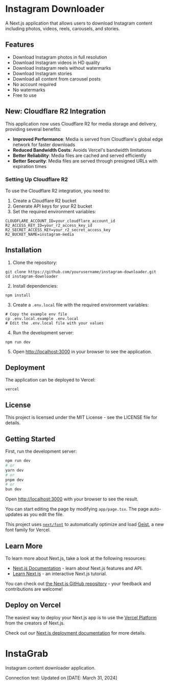 # Instagram Downloader

A Next.js application that allows users to download Instagram content including photos, videos, reels, carousels, and stories.

## Features

- Download Instagram photos in full resolution
- Download Instagram videos in HD quality
- Download Instagram reels without watermarks
- Download Instagram stories
- Download all content from carousel posts
- No account required
- No watermarks
- Free to use

## New: Cloudflare R2 Integration

This application now uses Cloudflare R2 for media storage and delivery, providing several benefits:

- **Improved Performance**: Media is served from Cloudflare's global edge network for faster downloads
- **Reduced Bandwidth Costs**: Avoids Vercel's bandwidth limitations
- **Better Reliability**: Media files are cached and served efficiently
- **Better Security**: Media files are served through presigned URLs with expiration times

### Setting Up Cloudflare R2

To use the Cloudflare R2 integration, you need to:

1. Create a Cloudflare R2 bucket
2. Generate API keys for your R2 bucket
3. Set the required environment variables:

```
CLOUDFLARE_ACCOUNT_ID=your_cloudflare_account_id
R2_ACCESS_KEY_ID=your_r2_access_key_id
R2_SECRET_ACCESS_KEY=your_r2_secret_access_key
R2_BUCKET_NAME=instagram-media
```

## Installation

1. Clone the repository:
```
git clone https://github.com/yourusername/instagram-downloader.git
cd instagram-downloader
```

2. Install dependencies:
```
npm install
```

3. Create a `.env.local` file with the required environment variables:
```
# Copy the example env file
cp .env.local.example .env.local
# Edit the .env.local file with your values
```

4. Run the development server:
```
npm run dev
```

5. Open [http://localhost:3000](http://localhost:3000) in your browser to see the application.

## Deployment

The application can be deployed to Vercel:

```
vercel
```

## License

This project is licensed under the MIT License - see the LICENSE file for details.

## Getting Started

First, run the development server:

```bash
npm run dev
# or
yarn dev
# or
pnpm dev
# or
bun dev
```

Open [http://localhost:3000](http://localhost:3000) with your browser to see the result.

You can start editing the page by modifying `app/page.tsx`. The page auto-updates as you edit the file.

This project uses [`next/font`](https://nextjs.org/docs/app/building-your-application/optimizing/fonts) to automatically optimize and load [Geist](https://vercel.com/font), a new font family for Vercel.

## Learn More

To learn more about Next.js, take a look at the following resources:

- [Next.js Documentation](https://nextjs.org/docs) - learn about Next.js features and API.
- [Learn Next.js](https://nextjs.org/learn) - an interactive Next.js tutorial.

You can check out [the Next.js GitHub repository](https://github.com/vercel/next.js) - your feedback and contributions are welcome!

## Deploy on Vercel

The easiest way to deploy your Next.js app is to use the [Vercel Platform](https://vercel.com/new?utm_medium=default-template&filter=next.js&utm_source=create-next-app&utm_campaign=create-next-app-readme) from the creators of Next.js.

Check out our [Next.js deployment documentation](https://nextjs.org/docs/app/building-your-application/deploying) for more details.

# InstaGrab

Instagram content downloader application.

Connection test: Updated on [DATE: March 31, 2024]
